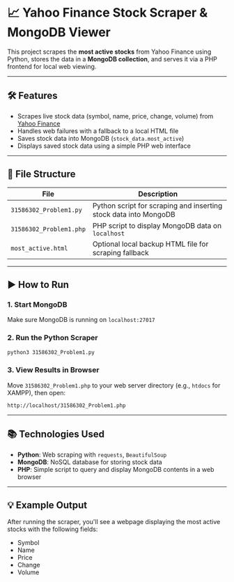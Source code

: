 # 📈 Yahoo Finance Stock Scraper & MongoDB Viewer

This project scrapes the **most active stocks** from Yahoo Finance using Python, stores the data in a **MongoDB collection**, and serves it via a PHP frontend for local web viewing.

---

## 🛠️ Features

- Scrapes live stock data (symbol, name, price, change, volume) from [Yahoo Finance](https://finance.yahoo.com/most-active)
- Handles web failures with a fallback to a local HTML file
- Saves stock data into MongoDB (`stock_data.most_active`)
- Displays saved stock data using a simple PHP web interface

---

## 📂 File Structure

| File | Description |
|------|-------------|
| `31586302_Problem1.py` | Python script for scraping and inserting stock data into MongoDB |
| `31586302_Problem1.php` | PHP script to display MongoDB data on `localhost` |
| `most_active.html` | Optional local backup HTML file for scraping fallback |

---

## ▶️ How to Run

### 1. Start MongoDB
Make sure MongoDB is running on `localhost:27017`

### 2. Run the Python Scraper
```bash
python3 31586302_Problem1.py
```

### 3. View Results in Browser
Move `31586302_Problem1.php` to your web server directory (e.g., `htdocs` for XAMPP), then open:
```
http://localhost/31586302_Problem1.php
```

---

## 📚 Technologies Used

- **Python**: Web scraping with `requests`, `BeautifulSoup`
- **MongoDB**: NoSQL database for storing stock data
- **PHP**: Simple script to query and display MongoDB contents in a web browser

---

## 💡 Example Output

After running the scraper, you'll see a webpage displaying the most active stocks with the following fields:
- Symbol
- Name
- Price
- Change
- Volume
